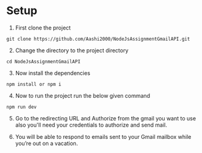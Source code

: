 # Setup

1. First clone the project
```
git clone https://github.com/Aashi2000/NodeJsAssignmentGmailAPI.git
```

2. Change the directory to the project directory
```
cd NodeJsAssignmentGmailAPI
```

3. Now install the dependencies
```
npm install or npm i
```

4. Now to run the project run the below given command
```
npm run dev
```

5. Go to the redirecting URL and Authorize from the gmail you want to use also you'll need your credentials to authorize and send mail. 

6. You will be able to respond to emails sent to your Gmail mailbox while you’re out on a vacation.

